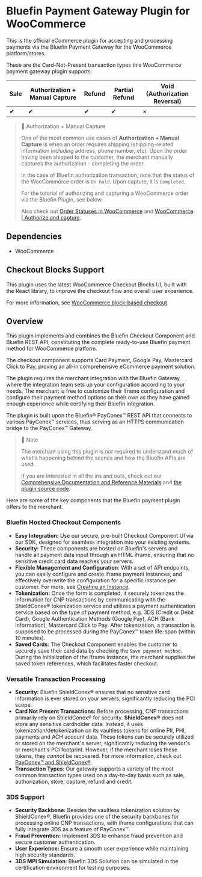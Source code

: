 # Bluefin Payment Gateway Plugin for WooCommerce

This is the official eCommerce plugin for accepting and processing payments via the Bluefin Payment Gateway for the WooCommerce platform/stores.

These are the Card-Not-Present transaction types this WooCommerce payment gateway plugin supports:

| Sale | Authorization + Manual Capture | Refund | Partial Refund | Void (Authorization Reversal) |
| ---- | ------------------------------ | ------ | -------------- | ----------------------------- |
| ✔    | ✔                              | ✔      | ✔              | ✗                             |



> 📘 Authorization + Manual Capture
>
> One of the most common use cases of **Authorization + Manual Capture** is when an order requires shipping (shipping-related information including address, phone number, etc). Upon the order having been shipped to the customer, the merchant manually captures the authorization - completing the order.
>
> In the case of Bluefin authorization transaction, note that the status of the WooCommerce order is `On hold`. Upon capture, it is `Completed`.
>
> For the tutorial of authorizing and capturing a WooCommerce order via the Bluefin Plugin, see below. 
>
> Also check out [Order Statuses in WooCommerce](https://woocommerce.com/document/managing-orders/order-statuses/#order-statuses-in-woocommerce) and [WooCommerce | Authorize and capture](https://woocommerce.com/document/woopayments/settings-guide/authorize-and-capture/).



## Dependencies

- WooCommerce



## Checkout Blocks Support

This plugin uses the latest WooCommerce Checkout Blocks UI, built with the React library, to improve the checkout flow and overall user experience.

For more information, see [WooCommerce block-based checkout](https://woocommerce.com/checkout-blocks/).



## Overview

This plugin implements and combines the Bluefin Checkout Component and Bluefin REST API, constituting the complete ready-to-use Bluefin payment method for WooCommerce platform.

The checkout component supports Card Payment, Google Pay, Mastercard Click to Pay, proving an all-in comprehensive eCommerce payment solution.

The plugin requires the merchant integration with the Bluefin Gateway where the integration team sets up your configuration according to your needs. The merchant is free to customize their Iframe configuration and configure their payment method options on their own as they have gained enough experience while certifying their Bluefin integration.

The plugin is built upon the Bluefin® PayConex™ REST API that connects to various PayConex™ services, thus serving as an HTTPS communication bridge to the PayConex™ Gateway.



> 📘 Note
>
> The merchant using this plugin is *not* required to understand much of what's happening behind the scenes and how the Bluefin APIs are used.
>
> If you are interested in all the ins and outs, check out our [Comprehensive Documentation and Reference Materials](https://developers.bluefin.com/payconex/v4/reference/payconex-introduction) and [the plugin source code](https://github.com/bluefin-developer-portal/WooCommercePlugin).



Here are some of the key components that the Bluefin payment plugin offers to the merchant.

### **Bluefin Hosted Checkout Components**

- **Easy Integration:** Use our secure, pre-built Checkout Component UI via our SDK, designed for seamless integration into your existing systems.
- **Security:** These components are hosted on Bluefin's servers and handle all payment data input through an HTML iframe, ensuring that no sensitive credit card data reaches your servers.
- **Flexible Management and Configuration**: With a set of API endpoints, you can easily configure and create iframe payment instances, and effectively overwrite the configuration for a specific instance per customer. For more, see [Creating an Instance](https://developers.bluefin.com/payconex/v4/reference/creating-an-instance).
- **Tokenization:** Once the form is completed, it securely tokenizes the information for CNP transactions by communicating with the ShieldConex® tokenization service and utilizes a payment authentication service based on the type of payment method, e.g. 3DS (Credit or Debit Card), Google Authentication Methods (Google Pay), ACH (Bank Information), Mastercard Click to Pay. After tokenization, a transaction is supposed to be processed during the PayConex™ token life-span (within 10 minutes).
- **Saved Cards**: The Checkout Component enables the customer to securely save their card data by checking the `Save payment method`. During the initialization of the iframe instance, the merchant supplies the saved token references, which facilitates faster checkout.

### **Versatile Transaction Processing**

- **Security:** Bluefin ShieldConex® ensures that no sensitive card information is ever stored on your servers, significantly reducing the PCI scope.
- **Card Not Present Transactions:** Before processing, CNP transactions primarily rely on ShieldConex® for security. **ShieldConex®** does not store any sensitive cardholder data. Instead, it uses tokenization/detokenization on its vaultless tokens for online PII, PHI, payments and ACH account data. These tokens can be securely utilized or stored on the merchant's server, significantly reducing the vendor's or merchant's PCI footprint. However, if the merchant loses these tokens, they *cannot* be recovered. For more information, check out [PayConex™ and ShieldConex®](https://developers.bluefin.com/payconex/v4/reference/payconex-and-shieldconex).
- **Transaction Types**: Our gateway supports a variety of the most common transaction types used on a day-to-day basis such as sale, authorization, store, capture, refund and credit.

### **3DS Support**

- **Security Backbone:** Besides the vaultless tokenization solution by ShieldConex®, Bluefin provides one of the security backbones for processing online CNP transactions, with iframe configurations that can fully integrate 3DS as a feature of PayConex™.
- **Fraud Prevention:** Implement 3DS to enhance fraud prevention and secure customer authentication.
- **User Experience:** Ensure a smooth user experience while maintaining high security standards.
- **3DS MPI Simulation**: Bluefin 3DS Solution can be simulated in the certification environment for testing purposes.







